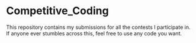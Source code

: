 # Competitive_Coding

This repository contains my submissions for all the contests I participate in. 
If anyone ever stumbles across this, feel free to use any code you want.
